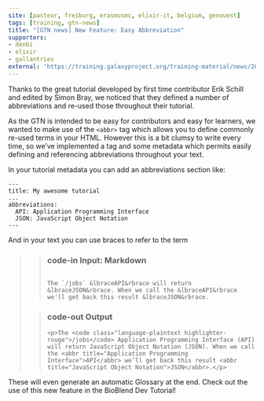 ```yaml
---
site: [pasteur, freiburg, erasmusmc, elixir-it, belgium, genouest]
tags: [training, gtn-news]
title: "[GTN news] New Feature: Easy Abbreviation"
supporters:
- denbi
- elixir
- gallantries
external: 'https://training.galaxyproject.org/training-material/news/2021/05/25/abbreviations-tag.html'
---
```


<p>Thanks to the great tutorial developed by first time contributor Erik Schill and edited by Simon Bray, we noticed that they defined a number of abbreviations and re-used those throughout their tutorial.</p>

<p>As the GTN is intended to be easy for contributors and easy for learners, we wanted to make use of the <code class="language-plaintext highlighter-rouge">&lt;abbr&gt;</code> tag which allows you to define commonly re-used terms in your HTML. However this is a bit clumsy to write every time, so we’ve implemented a tag and some metadata which permits easily defining and referencing abbreviations throughout your text.</p>

<p>In your tutorial metadata you can add an abbreviations section like:</p>

<div class="language-yaml highlighter-rouge"><div class="highlight"><pre class="highlight"><code><span class="nn">---</span>
<span class="na">title</span><span class="pi">:</span> <span class="s">My awesome tutorial</span>
<span class="nn">...</span>
<span class="na">abbreviations</span><span class="pi">:</span>
  <span class="na">API</span><span class="pi">:</span> <span class="s">Application Programming Interface</span>
  <span class="na">JSON</span><span class="pi">:</span> <span class="s">JavaScript Object Notation</span>
<span class="nn">---</span>
</code></pre></div></div>

<p>And in your text you can use braces to refer to the term</p>

<blockquote class="code-2col">
  <blockquote class="code-in">
    <h3 id="code-in-input-markdown"><i class="far fa-keyboard"></i><span class="visually-hidden">code-in</span> Input: Markdown</h3>
    <p><code>
The `/jobs` &amp;lbraceAPI&amp;rbrace will return &amp;lbraceJSON&amp;rbrace. When we call the &amp;lbraceAPI&amp;rbrace we'll get back this result &amp;lbraceJSON&amp;rbrace.
</code></p>
  </blockquote>

  <blockquote class="code-out">
    <h3 id="code-out-output"><i class="fas fa-laptop-code"></i><span class="visually-hidden">code-out</span> Output</h3>

    <p>The <code class="language-plaintext highlighter-rouge">/jobs</code> Application Programming Interface (API) will return JavaScript Object Notation (JSON). When we call the <abbr title="Application Programming Interface">API</abbr> we’ll get back this result <abbr title="JavaScript Object Notation">JSON</abbr>.</p>

  </blockquote>
</blockquote>

<p>These will even generate an automatic Glossary at the end. Check out the use of this new feature in the BioBlend Dev Tutorial!</p>

